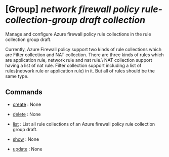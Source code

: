 # [Group] _network firewall policy rule-collection-group draft collection_

Manage and configure Azure firewall policy rule collections in the rule collection group draft.

Currently, Azure Firewall policy support two kinds of rule collections which are Filter collection and NAT collection. There are three kinds of rules which are application rule, network rule and nat rule.\\
        NAT collection support having a list of nat rule. Filter collection support including a list of rules(network rule or application rule) in it. But all of rules should be the same type.

## Commands

- [create](/Commands/network/firewall/policy/rule-collection-group/draft/collection/_create.md)
: None

- [delete](/Commands/network/firewall/policy/rule-collection-group/draft/collection/_delete.md)
: None

- [list](/Commands/network/firewall/policy/rule-collection-group/draft/collection/_list.md)
: List all rule collections of an Azure firewall policy rule collection group draft.

- [show](/Commands/network/firewall/policy/rule-collection-group/draft/collection/_show.md)
: None

- [update](/Commands/network/firewall/policy/rule-collection-group/draft/collection/_update.md)
: None
